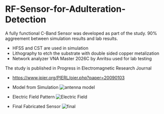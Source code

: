 # RF-Sensor-for-Adulteration-Detection
A fully functional C-Band Sensor was developed as part of the study. 90% aggreement between simulation results and lab results.
* HFSS and CST are used in simulation
* Lithography to etch the substrate with double sided copper metalization
* Network analyzer VNA Master 2026C by Anritsu used for lab testing

The study is published in Progress in Electromagnetic Research Journal
* https://www.jpier.org/PIERL/pier.php?paper=20090103

* Model from Simulation
![antenna model](https://github.com/menonajayki/RF-Sensor-for-Adulteration-Detection/assets/150596315/4daf0dab-00c1-49ae-8c0c-ee9909ed8eec)

* Electric Field Pattern
![Electric Field](https://github.com/menonajayki/RF-Sensor-for-Adulteration-Detection/assets/150596315/e328d9be-5e03-466e-9427-9e03bb2b7219)

* Final Fabricated Sensor
![final](https://github.com/menonajayki/RF-Sensor-for-Adulteration-Detection/assets/150596315/c2f1f531-b487-4d5f-a661-bf2ebd4e3510)
